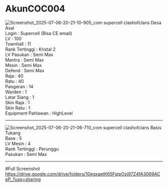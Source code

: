 # AkunCOC004
![Screenshot_2025-07-06-20-21-10-905_com supercell clashofclans](https://github.com/user-attachments/assets/c5c3cdd8-b1b7-4b8f-a726-6940fa3d4474)
Desa Asal<br>
Login : Supercell (Bisa CE email) <br>
LV : 100 <br>
Townhall : 11<br>
Rank Tertinggi : Kristal 2 <br>
LV Pasukan : Semi Max <br>
Mantra : Semi Max <br>
Mesin : Semi Max<br>
Defend : Semi Max <br>
Raja : 40<br>
Ratu :  40<br>
Pangeran : 14 <br>
Warden : 1 <br>
Latar Siang : 1<br>
Skin Raja : 1<br>
Skin Ratu : 1 <br>
Equipment Pahlawan : HighLevel
________________
![Screenshot_2025-07-06-20-21-06-710_com supercell clashofclans](https://github.com/user-attachments/assets/718f17c9-7b65-497e-af87-2e6e275484ea)
Basis Tukang<br>
Base : 5<br>
LV Mesin : 4<br>
Rank Tertinggi : Perunggu<br>
Pasukan : Semi Max<br>
______________
#Full Screenshot<br>
https://drive.google.com/drive/folders/10egxaetK65FqipOzj97Z4fA3069ACeP_?usp=sharing
